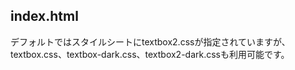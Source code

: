 ## index.html  
デフォルトではスタイルシートにtextbox2.cssが指定されていますが、textbox.css、textbox-dark.css、textbox2-dark.cssも利用可能です。  
